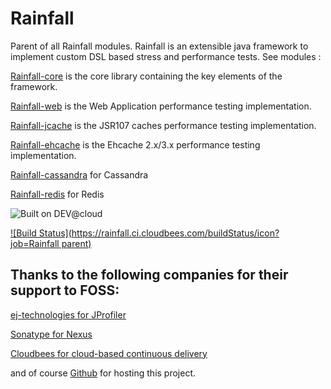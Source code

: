 Rainfall
========

Parent of all Rainfall modules.
Rainfall is an extensible java framework to implement custom DSL based stress and performance tests.
See modules :

[Rainfall-core](https://github.com/aurbroszniowski/Rainfall-core) is the core library containing the key elements of the framework.

[Rainfall-web](https://github.com/aurbroszniowski/Rainfall-web) is the Web Application performance testing implementation.

[Rainfall-jcache](https://github.com/aurbroszniowski/Rainfall-jcache) is the JSR107 caches performance testing implementation.

[Rainfall-ehcache](https://github.com/aurbroszniowski/Rainfall-ehcache) is the Ehcache 2.x/3.x performance testing implementation.

[Rainfall-cassandra](https://github.com/aurbroszniowski/Rainfall-cassandra) for Cassandra

[Rainfall-redis](https://github.com/aurbroszniowski/Rainfall-redis) for Redis

![Built on DEV@cloud](https://www.cloudbees.com/sites/default/files/styles/large/public/Button-Built-on-CB-1.png?itok=3Tnkun-C)

[![Build Status](https://rainfall.ci.cloudbees.com/buildStatus/icon?job=Rainfall parent)](https://rainfall.ci.cloudbees.com/job/Rainfall%20parent/)


Thanks to the following companies for their support to FOSS:
------------------------------------------------------------

[ej-technologies for JProfiler](http://www.ej-technologies.com/products/jprofiler/overview.html)

[Sonatype for Nexus](http://www.sonatype.org/)

[Cloudbees for cloud-based continuous delivery](https://www.cloudbees.com/)

and of course [Github](https://github.com/) for hosting this project.


